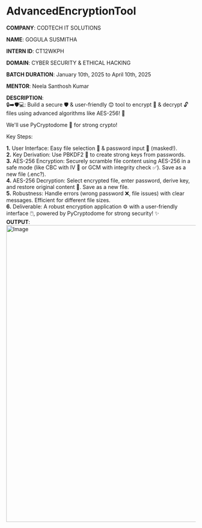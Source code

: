 # AdvancedEncryptionTool                                                                                                                                                          

**COMPANY**: CODTECH IT SOLUTIONS                                                                                                                                                 

**NAME**: GOGULA SUSMITHA                                                                                                                                                         

**INTERN ID**: CT12WKPH                                                                                                                                                           

**DOMAIN**: CYBER SECURITY & ETHICAL HACKING                                                                                                                                      

**BATCH DURATION**: January 10th, 2025 to April 10th, 2025                                                                                                                       

**MENTOR**: Neela Santhosh Kumar  

**DESCRIPTION**:                                                                                                                                                                
🔒➡️🛡️💻: Build a secure 🛡️ & user-friendly 😊 tool to encrypt 🤫 & decrypt 🔓 files using advanced algorithms like AES-256! 💪

We'll use PyCryptodome 🐍 for strong crypto!

Key Steps:

**1.** User Interface: Easy file selection 📂 & password input 🔑 (masked!).                                                                                                 
**2.** Key Derivation: Use PBKDF2 🧂 to create strong keys from passwords.                                                                                                    
**3.** AES-256 Encryption: Securely scramble file content using AES-256 in a safe mode (like CBC with IV 💉 or GCM with integrity check ✅). Save as a new file (.enc?).     
**4.** AES-256 Decryption: Select encrypted file, enter password, derive key, and restore original content 📄. Save as a new file.                                            
**5.** Robustness: Handle errors (wrong password ❌, file issues) with clear messages. Efficient for different file sizes.                                                    
**6.** Deliverable: A robust encryption application ⚙️ with a user-friendly interface 🖱️, powered by PyCryptodome for strong security! ✨                                       
**OUTPUT**: <img width="789" alt="Image" src="https://github.com/user-attachments/assets/4cf52368-c265-4f88-93ae-137ff03b5262" />
